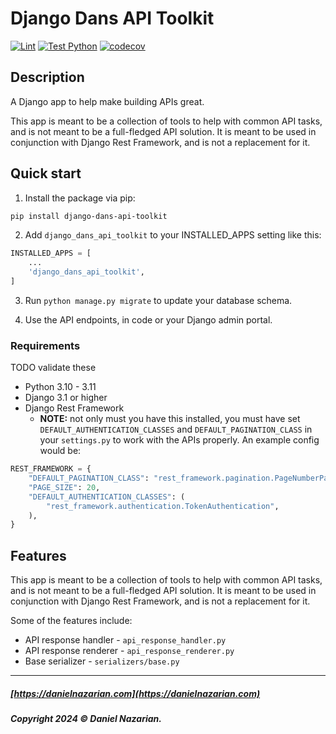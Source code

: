 # Django Dans API Toolkit

[![Lint](https://github.com/dan1229/django_dans_api_toolkit/actions/workflows/lint.yml/badge.svg)](https://github.com/dan1229/django_dans_api_toolkit/actions/workflows/lint.yml)
[![Test Python](https://github.com/dan1229/django_dans_api_toolkit/actions/workflows/test-python.yml/badge.svg)](https://github.com/dan1229/django_dans_api_toolkit/actions/workflows/test-python.yml)
[![codecov](https://codecov.io/gh/dan1229/django_dans_api_toolkit/branch/main/graph/badge.svg?token=TL09HDQWBJ)](https://codecov.io/gh/dan1229/django_dans_api_toolkit)

## Description

A Django app to help make building APIs great.

This app is meant to be a collection of tools to help with common API tasks, and is not meant to be a full-fledged API solution. It is meant to be used in conjunction with Django Rest Framework, and is not a replacement for it.

## Quick start

1. Install the package via pip:

```bash
pip install django-dans-api-toolkit
```

2. Add `django_dans_api_toolkit` to your INSTALLED_APPS setting like this:

```python
INSTALLED_APPS = [
	...
	'django_dans_api_toolkit',
]
```

3. Run `python manage.py migrate` to update your database schema.

4. Use the API endpoints, in code or your Django admin portal.

### Requirements

TODO validate these
- Python 3.10 - 3.11
- Django 3.1 or higher
- Django Rest Framework
  - **NOTE:** not only must you have this installed, you must have set `DEFAULT_AUTHENTICATION_CLASSES` and `DEFAULT_PAGINATION_CLASS` in your `settings.py` to work with the APIs properly. An example config would be:

```python
REST_FRAMEWORK = {
    "DEFAULT_PAGINATION_CLASS": "rest_framework.pagination.PageNumberPagination",
    "PAGE_SIZE": 20,
    "DEFAULT_AUTHENTICATION_CLASSES": (
        "rest_framework.authentication.TokenAuthentication",
    ),
}
```

## Features

This app is meant to be a collection of tools to help with common API tasks, and is not meant to be a full-fledged API solution. It is meant to be used in conjunction with Django Rest Framework, and is not a replacement for it.

Some of the features include:
- API response handler - `api_response_handler.py`
- API response renderer - `api_response_renderer.py`
- Base serializer - `serializers/base.py`

-------------------------------------------------------

##### [https://danielnazarian.com](https://danielnazarian.com)

##### Copyright 2024 © Daniel Nazarian.

